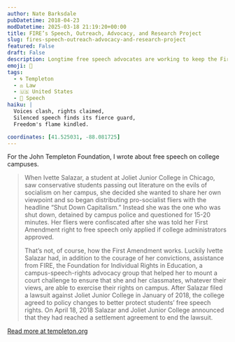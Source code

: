 ```yaml
---
author: Nate Barksdale
pubDatetime: 2018-04-23
modDatetime: 2025-03-18 21:19:20+00:00
title: FIRE’s Speech, Outreach, Advocacy, and Research Project
slug: fires-speech-outreach-advocacy-and-research-project
featured: False
draft: False
description: Longtime free speech advocates are working to keep the First Amendment relevant — and robustly protected — on college campuses
emoji: 📢
tags:
  - 🌀 Templeton
  - ⚖️ Law
  - 🇺🇸 United States
  - 🎤 Speech
haiku: |
  Voices clash, rights claimed,  
  Silenced speech finds its fierce guard,  
  Freedom's flame kindled.

coordinates: [41.525031, -88.081725]
---
```


For the John Templeton Foundation, I wrote about free speech on college campuses.

> When Ivette Salazar, a student at Joliet Junior College in Chicago, saw conservative students passing out literature on the evils of socialism on her campus, she decided she wanted to share her own viewpoint and so began distributing pro-socialist fliers with the headline “Shut Down Capitalism.” Instead she was the one who was shut down, detained by campus police and questioned for 15-20 minutes. Her fliers were confiscated after she was told her First Amendment right to free speech only applied if college administrators approved.
>
> That’s not, of course, how the First Amendment works. Luckily Ivette Salazar had, in addition to the courage of her convictions, assistance from FIRE, the Foundation for Individual Rights in Education, a campus-speech-rights advocacy group that helped her to mount a court challenge to ensure that she and her classmates, whatever their views, are able to exercise their rights on campus. After Salazar filed a lawsuit against Joliet Junior College in January of 2018, the college agreed to policy changes to better protect students’ free speech rights. On April 18, 2018 Salazar and Joliet Junior College announced that they had reached a settlement agreement to end the lawsuit.

[Read more at templeton.org](https://www.templeton.org/grant/fireos-speech-outreach-advocacy-and-research-project)
